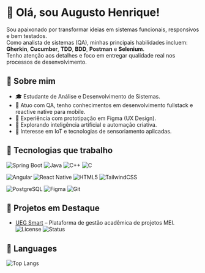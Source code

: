 # 👋 Olá, sou Augusto Henrique! 

Sou apaixonado por transformar ideias em sistemas funcionais, responsivos e bem testados.  
Como analista de sistemas (QA), minhas principais habilidades incluem: **Gherkin**, **Cucumber**, **TDD**, **BDD**, **Postman** e **Selenium**.  
Tenho atenção aos detalhes e foco em entregar qualidade real nos processos de desenvolvimento.

## 🧠 Sobre mim

- 🎓 Estudante de Análise e Desenvolvimento de Sistemas.
- 💼 Atuo com QA, tenho conhecimentos em desenvolvimento fullstack e reactive native para mobile.
- 🎨 Experiência com prototipação em Figma (UX Design).
- 🤖 Explorando inteligência artificial e automação criativa.
- 🌌 Interesse em IoT e tecnologias de sensoriamento aplicadas.

## 🚀 Tecnologias que trabalho

![Spring Boot](https://img.shields.io/badge/Spring_Boot-6DB33F?style=flat&logo=spring-boot&logoColor=white)
![Java](https://img.shields.io/badge/Java-ED8B00?style=flat&logo=openjdk&logoColor=white)
![C++](https://img.shields.io/badge/C++-00599C?style=flat&logo=c%2B%2B&logoColor=white)
![C](https://img.shields.io/badge/%E2%80%8B-00599C?style=flat&logo=c&logoColor=white)

![Angular](https://img.shields.io/badge/Angular-DD0031?style=flat&logo=angular&logoColor=white)
![React Native](https://img.shields.io/badge/React_Native-20232A?style=flat&logo=react&logoColor=61DAFB)
![HTML5](https://img.shields.io/badge/HTML5-E34F26?style=flat&logo=html5&logoColor=white)
![TailwindCSS](https://img.shields.io/badge/Tailwind_CSS-38B2AC?style=flat&logo=tailwind-css&logoColor=white)

![PostgreSQL](https://img.shields.io/badge/PostgreSQL-336791?style=flat&logo=postgresql&logoColor=white)
![Figma](https://img.shields.io/badge/Figma-6A1B9A?style=flat&logo=figma&logoColor=white)
![Git](https://img.shields.io/badge/Git-F05032?style=flat&logo=git&logoColor=white)

## 📁 Projetos em Destaque

- [UEG Smart](https://uegsmart.online/) – Plataforma de gestão acadêmica de projetos MEI.
![License](https://img.shields.io/badge/license-MIT-green?style=flat-square)
![Status](https://img.shields.io/badge/status-em%20desenvolvimento-blue?style=flat-square)

## 🧬 Languages
![Top Langs](https://github-readme-stats.vercel.app/api/top-langs/?username=Guttester&layout=compact&theme=radical)
